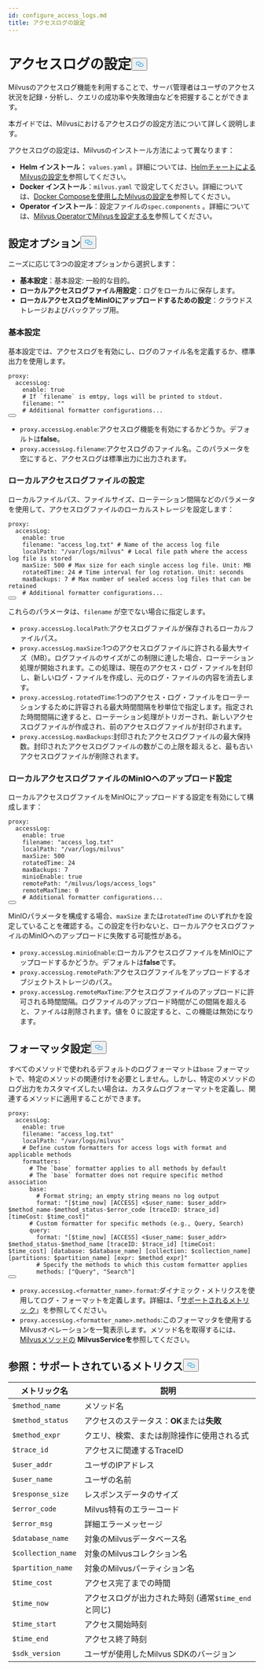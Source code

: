 ```yaml
---
id: configure_access_logs.md
title: アクセスログの設定
---
```

<h1 id="Configure-Access-Logs" class="common-anchor-header">アクセスログの設定<button data-href="#Configure-Access-Logs" class="anchor-icon" translate="no">
      <svg translate="no"
        aria-hidden="true"
        focusable="false"
        height="20"
        version="1.1"
        viewBox="0 0 16 16"
        width="16"
      >
        <path
          fill="#0092E4"
          fill-rule="evenodd"
          d="M4 9h1v1H4c-1.5 0-3-1.69-3-3.5S2.55 3 4 3h4c1.45 0 3 1.69 3 3.5 0 1.41-.91 2.72-2 3.25V8.59c.58-.45 1-1.27 1-2.09C10 5.22 8.98 4 8 4H4c-.98 0-2 1.22-2 2.5S3 9 4 9zm9-3h-1v1h1c1 0 2 1.22 2 2.5S13.98 12 13 12H9c-.98 0-2-1.22-2-2.5 0-.83.42-1.64 1-2.09V6.25c-1.09.53-2 1.84-2 3.25C6 11.31 7.55 13 9 13h4c1.45 0 3-1.69 3-3.5S14.5 6 13 6z"
        ></path>
      </svg>
    </button></h1><p>Milvusのアクセスログ機能を利用することで、サーバ管理者はユーザのアクセス状況を記録・分析し、クエリの成功率や失敗理由などを把握することができます。</p>
<p>本ガイドでは、Milvusにおけるアクセスログの設定方法について詳しく説明します。</p>
<p>アクセスログの設定は、Milvusのインストール方法によって異なります：</p>
<ul>
<li><strong>Helm インストール：</strong> <code translate="no">values.yaml</code> 。詳細については、<a href="/docs/ja/configure-helm.md">HelmチャートによるMilvusの設定を</a>参照してください。</li>
<li><strong>Docker インストール</strong>：<code translate="no">milvus.yaml</code> で設定してください。詳細については、<a href="/docs/ja/configure-docker.md">Docker Composeを使用したMilvusの設定を</a>参照してください。</li>
<li><strong>Operator インストール</strong>：設定ファイルの<code translate="no">spec.components</code> 。詳細については、<a href="/docs/ja/configure_operator.md">Milvus OperatorでMilvusを設定するを</a>参照してください。</li>
</ul>
<h2 id="Configuration-options" class="common-anchor-header">設定オプション<button data-href="#Configuration-options" class="anchor-icon" translate="no">
      <svg translate="no"
        aria-hidden="true"
        focusable="false"
        height="20"
        version="1.1"
        viewBox="0 0 16 16"
        width="16"
      >
        <path
          fill="#0092E4"
          fill-rule="evenodd"
          d="M4 9h1v1H4c-1.5 0-3-1.69-3-3.5S2.55 3 4 3h4c1.45 0 3 1.69 3 3.5 0 1.41-.91 2.72-2 3.25V8.59c.58-.45 1-1.27 1-2.09C10 5.22 8.98 4 8 4H4c-.98 0-2 1.22-2 2.5S3 9 4 9zm9-3h-1v1h1c1 0 2 1.22 2 2.5S13.98 12 13 12H9c-.98 0-2-1.22-2-2.5 0-.83.42-1.64 1-2.09V6.25c-1.09.53-2 1.84-2 3.25C6 11.31 7.55 13 9 13h4c1.45 0 3-1.69 3-3.5S14.5 6 13 6z"
        ></path>
      </svg>
    </button></h2><p>ニーズに応じて3つの設定オプションから選択します：</p>
<ul>
<li><strong>基本設定</strong>：基本設定: 一般的な目的。</li>
<li><strong>ローカルアクセスログファイル用設定</strong>：ログをローカルに保存します。</li>
<li><strong>ローカルアクセスログをMinIOにアップロードするための設定</strong>：クラウドストレージおよびバックアップ用。</li>
</ul>
<h3 id="Base-config" class="common-anchor-header">基本設定</h3><p>基本設定では、アクセスログを有効にし、ログのファイル名を定義するか、標準出力を使用します。</p>
<pre><code translate="no" class="language-yaml">proxy:
  accessLog:
    <span class="hljs-built_in">enable</span>: <span class="hljs-literal">true</span>
    <span class="hljs-comment"># If `filename` is emtpy, logs will be printed to stdout.</span>
    filename: <span class="hljs-string">&quot;&quot;</span>
    <span class="hljs-comment"># Additional formatter configurations...</span>
<button class="copy-code-btn"></button></code></pre>
<ul>
<li><code translate="no">proxy.accessLog.enable</code>:アクセスログ機能を有効にするかどうか。デフォルトは<strong>false</strong>。</li>
<li><code translate="no">proxy.accessLog.filename</code>:アクセスログのファイル名。このパラメータを空にすると、アクセスログは標準出力に出力されます。</li>
</ul>
<h3 id="Config-for-local-access-log-files" class="common-anchor-header">ローカルアクセスログファイルの設定</h3><p>ローカルファイルパス、ファイルサイズ、ローテーション間隔などのパラメータを使用して、アクセスログファイルのローカルストレージを設定します：</p>
<pre><code translate="no" class="language-yaml">proxy:
  accessLog:
    enable: true
    filename: <span class="hljs-string">&quot;access_log.txt&quot;</span> <span class="hljs-comment"># Name of the access log file</span>
    localPath: <span class="hljs-string">&quot;/var/logs/milvus&quot;</span> <span class="hljs-comment"># Local file path where the access log file is stored</span>
    maxSize: <span class="hljs-number">500</span> <span class="hljs-comment"># Max size for each single access log file. Unit: MB</span>
    rotatedTime: <span class="hljs-number">24</span> <span class="hljs-comment"># Time interval for log rotation. Unit: seconds</span>
    maxBackups: <span class="hljs-number">7</span> <span class="hljs-comment"># Max number of sealed access log files that can be retained</span>
    <span class="hljs-comment"># Additional formatter configurations...</span>
<button class="copy-code-btn"></button></code></pre>
<p>これらのパラメータは、<code translate="no">filename</code> が空でない場合に指定します。</p>
<ul>
<li><code translate="no">proxy.accessLog.localPath</code>:アクセスログファイルが保存されるローカルファイルパス。</li>
<li><code translate="no">proxy.accessLog.maxSize</code>:1つのアクセスログファイルに許される最大サイズ（MB）。ログファイルのサイズがこの制限に達した場合、ローテーション処理が開始されます。この処理は、現在のアクセス・ログ・ファイルを封印し、新しいログ・ファイルを作成し、元のログ・ファイルの内容を消去します。</li>
<li><code translate="no">proxy.accessLog.rotatedTime</code>:1つのアクセス・ログ・ファイルをローテーションするために許容される最大時間間隔を秒単位で指定します。指定された時間間隔に達すると、ローテーション処理がトリガーされ、新しいアクセスログファイルが作成され、前のアクセスログファイルが封印されます。</li>
<li><code translate="no">proxy.accessLog.maxBackups</code>:封印されたアクセスログファイルの最大保持数。封印されたアクセスログファイルの数がこの上限を超えると、最も古いアクセスログファイルが削除されます。</li>
</ul>
<h3 id="Config-for-uploading-local-access-log-files-to-MinIO" class="common-anchor-header">ローカルアクセスログファイルのMinIOへのアップロード設定</h3><p>ローカルアクセスログファイルをMinIOにアップロードする設定を有効にして構成します：</p>
<pre><code translate="no" class="language-yaml">proxy:
  accessLog:
    <span class="hljs-built_in">enable</span>: <span class="hljs-literal">true</span>
    filename: <span class="hljs-string">&quot;access_log.txt&quot;</span>
    localPath: <span class="hljs-string">&quot;/var/logs/milvus&quot;</span>
    maxSize: 500
    rotatedTime: 24 
    maxBackups: 7
    minioEnable: <span class="hljs-literal">true</span>
    remotePath: <span class="hljs-string">&quot;/milvus/logs/access_logs&quot;</span>
    remoteMaxTime: 0
    <span class="hljs-comment"># Additional formatter configurations...</span>
<button class="copy-code-btn"></button></code></pre>
<p>MinIOパラメータを構成する場合、<code translate="no">maxSize</code> または<code translate="no">rotatedTime</code> のいずれかを設定していることを確認する。この設定を行わないと、ローカルアクセスログファイルのMinIOへのアップロードに失敗する可能性がある。</p>
<ul>
<li><code translate="no">proxy.accessLog.minioEnable</code>:ローカルアクセスログファイルをMinIOにアップロードするかどうか。デフォルトは<strong>false</strong>です。</li>
<li><code translate="no">proxy.accessLog.remotePath</code>:アクセスログファイルをアップロードするオブジェクトストレージのパス。</li>
<li><code translate="no">proxy.accessLog.remoteMaxTime</code>:アクセスログファイルのアップロードに許可される時間間隔。ログファイルのアップロード時間がこの間隔を超えると、ファイルは削除されます。値を 0 に設定すると、この機能は無効になります。</li>
</ul>
<h2 id="Formatter-config" class="common-anchor-header">フォーマッタ設定<button data-href="#Formatter-config" class="anchor-icon" translate="no">
      <svg translate="no"
        aria-hidden="true"
        focusable="false"
        height="20"
        version="1.1"
        viewBox="0 0 16 16"
        width="16"
      >
        <path
          fill="#0092E4"
          fill-rule="evenodd"
          d="M4 9h1v1H4c-1.5 0-3-1.69-3-3.5S2.55 3 4 3h4c1.45 0 3 1.69 3 3.5 0 1.41-.91 2.72-2 3.25V8.59c.58-.45 1-1.27 1-2.09C10 5.22 8.98 4 8 4H4c-.98 0-2 1.22-2 2.5S3 9 4 9zm9-3h-1v1h1c1 0 2 1.22 2 2.5S13.98 12 13 12H9c-.98 0-2-1.22-2-2.5 0-.83.42-1.64 1-2.09V6.25c-1.09.53-2 1.84-2 3.25C6 11.31 7.55 13 9 13h4c1.45 0 3-1.69 3-3.5S14.5 6 13 6z"
        ></path>
      </svg>
    </button></h2><p>すべてのメソッドで使われるデフォルトのログフォーマットは<code translate="no">base</code> フォーマットで、特定のメソッドの関連付けを必要としません。しかし、特定のメソッドのログ出力をカスタマイズしたい場合は、カスタムログフォーマットを定義し、関連するメソッドに適用することができます。</p>
<pre><code translate="no" class="language-yaml">proxy:
  accessLog:
    <span class="hljs-built_in">enable</span>: <span class="hljs-literal">true</span>
    filename: <span class="hljs-string">&quot;access_log.txt&quot;</span>
    localPath: <span class="hljs-string">&quot;/var/logs/milvus&quot;</span>
    <span class="hljs-comment"># Define custom formatters for access logs with format and applicable methods</span>
    formatters:
      <span class="hljs-comment"># The `base` formatter applies to all methods by default</span>
      <span class="hljs-comment"># The `base` formatter does not require specific method association</span>
      base: 
        <span class="hljs-comment"># Format string; an empty string means no log output</span>
        format: <span class="hljs-string">&quot;[<span class="hljs-variable">$time_now</span>] [ACCESS] &lt;<span class="hljs-variable">$user_name</span>: <span class="hljs-variable">$user_addr</span>&gt; <span class="hljs-variable">$method_name</span>-<span class="hljs-variable">$method_status</span>-<span class="hljs-variable">$error_code</span> [traceID: <span class="hljs-variable">$trace_id</span>] [timeCost: <span class="hljs-variable">$time_cost</span>]&quot;</span>
      <span class="hljs-comment"># Custom formatter for specific methods (e.g., Query, Search)</span>
      query: 
        format: <span class="hljs-string">&quot;[<span class="hljs-variable">$time_now</span>] [ACCESS] &lt;<span class="hljs-variable">$user_name</span>: <span class="hljs-variable">$user_addr</span>&gt; <span class="hljs-variable">$method_status</span>-<span class="hljs-variable">$method_name</span> [traceID: <span class="hljs-variable">$trace_id</span>] [timeCost: <span class="hljs-variable">$time_cost</span>] [database: <span class="hljs-variable">$database_name</span>] [collection: <span class="hljs-variable">$collection_name</span>] [partitions: <span class="hljs-variable">$partition_name</span>] [expr: <span class="hljs-variable">$method_expr</span>]&quot;</span>
        <span class="hljs-comment"># Specify the methods to which this custom formatter applies</span>
        methods: [<span class="hljs-string">&quot;Query&quot;</span>, <span class="hljs-string">&quot;Search&quot;</span>]
<button class="copy-code-btn"></button></code></pre>
<ul>
<li><code translate="no">proxy.accessLog.&lt;formatter_name&gt;.format</code>:ダイナミック・メトリクスを使用してログ・フォーマットを定義します。詳細は、「<a href="#reference-supported-metrics">サポートされるメトリッ ク</a>」を参照してください。</li>
<li><code translate="no">proxy.accessLog.&lt;formatter_name&gt;.methods</code>:このフォーマッタを使用するMilvusオペレーションを一覧表示します。メソッド名を取得するには、<a href="https://github.com/milvus-io/milvus-proto/blob/master/proto/milvus.proto">Milvusメソッドの</a> <strong>MilvusServiceを</strong>参照してください。</li>
</ul>
<h2 id="Reference-Supported-metrics" class="common-anchor-header">参照：サポートされているメトリクス<button data-href="#Reference-Supported-metrics" class="anchor-icon" translate="no">
      <svg translate="no"
        aria-hidden="true"
        focusable="false"
        height="20"
        version="1.1"
        viewBox="0 0 16 16"
        width="16"
      >
        <path
          fill="#0092E4"
          fill-rule="evenodd"
          d="M4 9h1v1H4c-1.5 0-3-1.69-3-3.5S2.55 3 4 3h4c1.45 0 3 1.69 3 3.5 0 1.41-.91 2.72-2 3.25V8.59c.58-.45 1-1.27 1-2.09C10 5.22 8.98 4 8 4H4c-.98 0-2 1.22-2 2.5S3 9 4 9zm9-3h-1v1h1c1 0 2 1.22 2 2.5S13.98 12 13 12H9c-.98 0-2-1.22-2-2.5 0-.83.42-1.64 1-2.09V6.25c-1.09.53-2 1.84-2 3.25C6 11.31 7.55 13 9 13h4c1.45 0 3-1.69 3-3.5S14.5 6 13 6z"
        ></path>
      </svg>
    </button></h2><table>
<thead>
<tr><th>メトリック名</th><th>説明</th></tr>
</thead>
<tbody>
<tr><td><code translate="no">$method_name</code></td><td>メソッド名</td></tr>
<tr><td><code translate="no">$method_status</code></td><td>アクセスのステータス：<strong>OK</strong>または<strong>失敗</strong></td></tr>
<tr><td><code translate="no">$method_expr</code></td><td>クエリ、検索、または削除操作に使用される式</td></tr>
<tr><td><code translate="no">$trace_id</code></td><td>アクセスに関連するTraceID</td></tr>
<tr><td><code translate="no">$user_addr</code></td><td>ユーザのIPアドレス</td></tr>
<tr><td><code translate="no">$user_name</code></td><td>ユーザの名前</td></tr>
<tr><td><code translate="no">$response_size</code></td><td>レスポンスデータのサイズ</td></tr>
<tr><td><code translate="no">$error_code</code></td><td>Milvus特有のエラーコード</td></tr>
<tr><td><code translate="no">$error_msg</code></td><td>詳細エラーメッセージ</td></tr>
<tr><td><code translate="no">$database_name</code></td><td>対象のMilvusデータベース名</td></tr>
<tr><td><code translate="no">$collection_name</code></td><td>対象のMilvusコレクション名</td></tr>
<tr><td><code translate="no">$partition_name</code></td><td>対象のMilvusパーティション名</td></tr>
<tr><td><code translate="no">$time_cost</code></td><td>アクセス完了までの時間</td></tr>
<tr><td><code translate="no">$time_now</code></td><td>アクセスログが出力された時刻 (通常<code translate="no">$time_end</code> と同じ)</td></tr>
<tr><td><code translate="no">$time_start</code></td><td>アクセス開始時刻</td></tr>
<tr><td><code translate="no">$time_end</code></td><td>アクセス終了時刻</td></tr>
<tr><td><code translate="no">$sdk_version</code></td><td>ユーザが使用したMilvus SDKのバージョン</td></tr>
</tbody>
</table>
